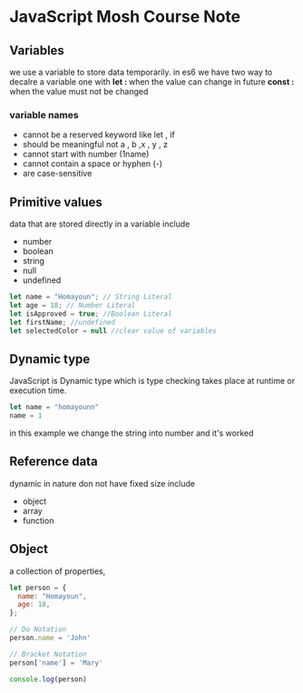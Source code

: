 # JavaScript Mosh Course Note

## Variables

we use a variable to store data temporarily.
in es6 we have two way to decalre a variable one with 
<b>let : </b> when the value can change in future
<b>const : </b> when the value must not be changed

### variable names

- cannot be a reserved keyword like let , if
- should be meaningful not a , b ,x , y , z
- cannot start with number (1name)
- cannot contain a space or hyphen (-)
- are case-sensitive

## Primitive values 
data that are stored directly in a variable include
- number 
- boolean 
- string 
- null 
- undefined

```javascript 
let name = "Homayoun"; // String Literal
let age = 18; // Number Literal
let isApproved = true; //Boolean Literal
let firstName; //undefined
let selectedColor = null //clear value of variables
```

## Dynamic type
JavaScript is Dynamic type which is type checking takes place at runtime or execution time.

```javascript 
let name = "homayounn"
name = 1
```

in this example we change the string into number and it's worked

## Reference data
dynamic in nature don not have fixed size  include
- object
- array
- function

## Object
a collection of properties,

```javascript
let person = {
  name: "Homayoun",
  age: 18,
};

// Do Notation
person.name = 'John'

// Bracket Notation
person['name'] = 'Mary'

console.log(person)
```